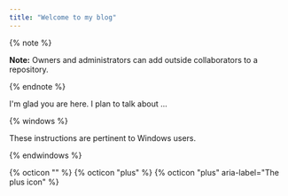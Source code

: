 ```yaml
---
title: "Welcome to my blog"
---
```

{% note %}

**Note:** Owners and administrators can add outside collaborators to a repository.

{% endnote %}


I'm glad you are here. I plan to talk about ...

{% windows %}

These instructions are pertinent to Windows users.

{% endwindows %}

{% octicon "<name of octicon>" %}
{% octicon "plus" %}
{% octicon "plus" aria-label="The plus icon" %}

  
